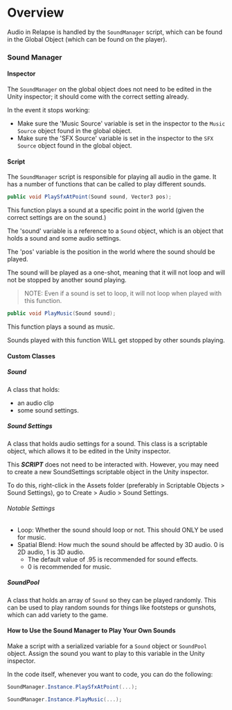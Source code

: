 # Overview

Audio in Relapse is handled by the `SoundManager` script, which can be found in the Global Object (which can be found on the player).

### Sound Manager

#### Inspector

The `SoundManager` on the global object does not need to be edited in the Unity inspector; it should come with the correct setting already.

In the event it stops working:

- Make sure the 'Music Source' variable is set in the inspector to the `Music Source` object found in the global object.
- Make sure the 'SFX Source' variable is set in the inspector to the `SFX Source` object found in the global object.

#### Script

The `SoundManager` script is responsible for playing all audio in the game. It has a number of functions that can be called to play different sounds.

```csharp
public void PlaySfxAtPoint(Sound sound, Vector3 pos);
```

This function plays a sound at a specific point in the world (given the correct settings are on the sound.)

The 'sound' variable is a reference to a `Sound` object, which is an object that holds a sound and some audio settings.

The 'pos' variable is the position in the world where the sound should be played.

The sound will be played as a one-shot, meaning that it will not loop and will not be stopped by another sound playing.

> NOTE: Even if a sound is set to loop, it will not loop when played with this function.

```csharp
public void PlayMusic(Sound sound);
```

This function plays a sound as music.

Sounds played with this function WILL get stopped by other sounds playing.

#### Custom Classes

##### Sound

A class that holds:

- an audio clip
- some sound settings.

##### Sound Settings

A class that holds audio settings for a sound. This class is a scriptable object, which allows it to be edited in the Unity inspector.

This ***SCRIPT*** does not need to be interacted with. However, you may need to create a new SoundSettings scriptable object in the Unity inspector.

To do this, right-click in the Assets folder (preferably in Scriptable Objects > Sound Settings), go to Create > Audio > Sound Settings.

###### Notable Settings
- Loop: Whether the sound should loop or not. This should ONLY be used for music.
- Spatial Blend: How much the sound should be affected by 3D audio. 0 is 2D audio, 1 is 3D audio.
	- The default value of .95 is recommended for sound effects.
	- 0 is recommended for music.

##### SoundPool

A class that holds an array of `Sound` so they can be played randomly. This can be used to play random sounds for things like footsteps or gunshots, which can add variety to the game.

#### How to Use the Sound Manager to Play Your Own Sounds

Make a script with a serialized variable for a `Sound` object or `SoundPool` object. Assign the sound you want to play to this variable in the Unity inspector.

In the code itself, whenever you want to code, you can do the following:

```csharp
SoundManager.Instance.PlaySfxAtPoint(...);
```

```csharp
SoundManager.Instance.PlayMusic(...);
```
